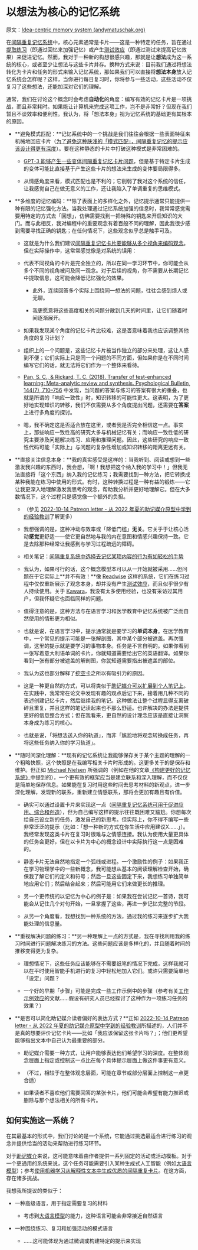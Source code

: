# 以想法为核心的记忆系统

原文：[Idea-centric memory system (andymatuschak.org)](https://notes.andymatuschak.org/z7wCFe7MP9VeCVApcBLC7SN)

在[间隔重复记忆系统](https://notes.andymatuschak.org/z2D1qPwddPktBjpNuwYFVva)中，核心元素通常是卡片——这是一种特定的任务，旨在通过[提取练习](https://notes.andymatuschak.org/zXA8c6XtMLgRCGwJFGnZUvw)（即通过回忆来加强记忆）或产生[测试效应](https://notes.andymatuschak.org/zTpJdbe6ub7uhBFLuHkFsrT)（即通过测试来提高记忆效果）来促进记忆。然而，我对于一种新的构想很感兴趣，那就是让**想法**成为这一系统的核心，或者至少让想法与这些卡片并存。换种方式来说：目前我们通过将想法转化为卡片和任务的形式来输入记忆系统，那如果我们可以直接将**想法本身**放入记忆系统会怎样呢？这样，当你进行每日复习时，你将参与一些活动，这些活动不仅复习了这些想法，还能加深对它们的理解。

通常，我们在讨论这个概念时会考虑**自动化**的角度：编写有效的记忆卡片是一项挑战，而且非常耗时。如果能让计算机来完成这项工作，岂不是非常好？但现在我们暂且不谈效率和便利性。我认为，将「想法本身」视为记忆系统的基础更有其根本的原因。

- **避免模式匹配：**记忆系统中的一个挑战是我们往往会根据一些表面特征来机械地回应卡片（[为了避免这种肤浅的「模式匹配」，间隔重复记忆的提示应该设计得更有深度](https://notes.andymatuschak.org/zSiuztCZ594AZuCweRghcXT)）。要在这种静态的卡片中打破这种模式是非常困难的。

  - [GPT-3 能够产生一些变体间隔重复记忆卡片问题](https://notes.andymatuschak.org/zBcEii9Hf2Rv7vsUSB7pBoP)，但是基于特定卡片生成的变体可能比直接基于产生这些卡片的想法来生成的变体要局限得多。

  - 从情感角度来看，模式匹配也是不利的；它削弱了我对这个系统的信任，让我感觉自己在做无意义的工作，还让我陷入了单调重复的思维模式。

- **多维度的记忆编码：**除了表面上的多样化之外，记忆提示通常只能提供一种有限的记忆强化方法。当我处理通过记忆系统加强的信息时，我常常感觉需要用特定的方式去「回想」，仿佛需要找到一把特殊的钥匙来开启知识的大门。而与此相反，我对编程中的重要观念有着百般不同的理解，因此我很少感到需要寻找正确的钥匙；在任何情况下，这些观念似乎总是触手可及。

  - 这就是为什么我们建议[间隔重复记忆卡片要能够从多个视角来编码观念](https://notes.andymatuschak.org/zEm3fU6X2i4YViURG8cd3Zx)。但在实际操作中，这常常感觉像是对系统的误用：

  - 代表不同视角的卡片是完全独立的，所以在同一学习环节中，你可能会从多个不同的视角被问及同一观念。对于后续的视角，你不需要从长期记忆中提取信息，这可能会降低记忆强化的效果。

    - 此外，连续回答多个实际上围绕同一想法的问题，往往会感到烦人或无聊。

    - 我更愿意将这些高度相关的问题分散到几天的时间里，让它们随着时间逐渐展开。

  - 如果我发现某个角度的记忆卡片比较难，这是否意味着我也应该调整其他角度的复习计划？

  - 组织上的一个问题是，这些记忆卡片被当作独立的部分来处理，这让人感到不便；它们实际上只是同一个问题的不同方面，但如果你是在不同时间编写它们的话，就无法将它们作为一个整体来看待。

  - [Pan, S. C., & Rickard, T. C. (2018). Transfer of test-enhanced learning: Meta-analytic review and synthesis. Psychological Bulletin, 144(7), 710–756](https://notes.andymatuschak.org/zC1oBp6yE72b7YHzaJZmjXf) 中发现，当问题的答案与练习的答案有很大的重叠，也就是所谓的「响应一致性」时，知识转移的可能性更大。这表明，为了更好地实现知识的转移，我们不仅需要从多个角度提出问题，还需要在**答案**上进行多角度的探讨。

  - 嗯，我不确定这是否适合放在这里，或者我是否完全相信这一点。事实上，那些响应一致性高的研究大多与机械记忆有关；而响应一致性低的研究主要涉及问题解决练习、应用和推理问题。因此，这些研究的响应一致性代码可能「实际上」与问题的复杂性增加或知识转移的距离更远有关。

- **直接关注信息本身：**我的真实感受是这样的：当我听到、阅读或想到一些激发我兴趣的东西时，我会想，「啊！我想把这个纳入我的学习中！」但我无法直接将「这个东西」纳入我的记忆练习；我需要找到一种方法，把它转换成某种我能在练习中使用的形式。有时，这种转换过程是一种有益的锻炼——它让我更深入地理解激发我思考的观念，帮助我分析并更好地理解它。但在大多数情况下，这个过程只是感觉像一个额外的负担。

  - （参见 [2022-10-14 Patreon letter - 从 2022 年夏的助记媒介原型中学到的经验教训](https://notes.andymatuschak.org/zFcmVJAwG2YaEvJVxDM6Emc)了解更多）

  - 我想强调的是，这种冲动与效率或「降低门槛」**无关**。它关乎于让核心活动**感觉**更舒适——使它更自然地与我的内在意图和情感兴趣保持一致。它是去除那种经常让我感到与学习过程疏远的障碍。

  - 相关笔记：[间隔重复系统中选择去记忆某项内容的行为有如轻松的手势](https://notes.andymatuschak.org/z4ipbCkPaf5wwDkpgqUFgTg)

  - 我认为，如果可行的话，这个概念模型本可以从一开始就被采用……但问题在于它实际上**并不有效！**像 [Readwise](https://notes.andymatuschak.org/zAt1K9ARQYguinoHH8cfaqQ) 这样的系统，它们在练习过程中仅仅重新展示了观念本身，却并没有产生[测试效应](https://notes.andymatuschak.org/zTpJdbe6ub7uhBFLuHkFsrT)，而且似乎很少有人持续使用。关于 [Kawara](https://notes.andymatuschak.org/zMbLoCcRACLn2Enfuo5KjyK)，我没有太多使用经验，也没有采访过其用户，但我怀疑它也面临同样的问题。

  - 值得注意的是，这种方法与在语言学习和医学教育中记忆系统被广泛而自然使用的情形更为相似。

  - 也就是说，在语言学习中，提示通常就是要学习的**单词本身**。在医学教育中，一个常见的提示可能是一张解剖图，其中某个部分被遮盖。再次强调，这里的提示就是要学习的事物本身。任务是不言自明的。如果你看到一张写着意大利语单词的卡片，你就知道需要给出它的英语翻译。如果你看到一张有部分被遮盖的解剖图，你就知道需要指出被遮盖的部位。

  - 我认为这也部分解释了[挖空卡](https://notes.andymatuschak.org/zG9hDg1vtEAZUnzreuqT738)之所以有吸引力的原因。

  - 这是一种更自然的方式，可以将类似于[助记媒介可以扩展到个人笔记上](https://notes.andymatuschak.org/zWWh96dE6YZYmDCoo37977X)。在实践中，我常常在论文中发现有趣的观点后记下来，接着用几种不同的表述创建记忆卡片，然后继续我的笔记。这种做法让整个过程显得支离破碎且重复，并且这样的笔记读起来也不那么舒适。也许解决的办法是提供更好的信息整合方式；但在我看来，更自然的设计理念应该是直接让洞察本身成为练习的核心。

  - 也就是说，「将想法送入你的轨道」，而非「尴尬地将观念转换成任务，再将这些任务纳入你的学习轨道」。

- **随时间深化理解：**现有的记忆系统让我能够保存关于某个主题的理解的一个粗略快照，这个快照是在我编写相关卡片时形成的。这更多关于的是保存和维护。但正如 [Michael Nielsen](https://notes.andymatuschak.org/z4JuirVwUcoGL4wZ8dM6Los) 所强调的（例如在他的文章[《构建更好的记忆系统》](https://notes.andymatuschak.org/z2QzqNwnFdhaLHv7XoYz5Ki)中提到的），一个更有效的框架应当是建立联系和深入理解，而不仅仅是简单地保存信息。如果能在复习时用这些时间去思考材料的新观点，进一步深化理解，发现新的联系，重新建立情感联系，那将会更加有趣且有价值。

  - 确实可以通过设置卡片来实现这一点（[间隔重复记忆系统可用于促进应用、综合和创造](https://notes.andymatuschak.org/z4KxfCZPkVEf2R8nayLJZBG)），但为自己编写这样的提示往往既困难又尴尬。你想每次给自己设立新的任务，激发自己的新思考。但实际上，你不得不编写一些非常泛泛的提示（比如：「想一种新的方式在你生活中应用建议X……」）。我经常发现这类卡片在复习时很难与之情感连接。我认为使用大量更具体的任务会更好，但在以卡片为中心的概念设计中实际执行这一点是困难的。

  - 静态卡片无法自然地指定一个弧线或进程。一个激励性的例子：如果我正在学习物理学中的一些新概念，我可能想从基本的阅读理解检查开始，确保我了解它们的定义和符号；然后一旦这些固定下来，我想练习单独简单地应用它们；然后结合起来；然后可能用它们来做更长的推理。

  - 另一个更传统的以记忆为中心的例子是：如果我在尝试记忆一首诗，我可能会从记住几个对句开始，一旦掌握了这些，再进一步记忆完整的节段。

  - 从另一个角度看，我想找到一种系统的方法，通过我的练习来逐步扩大我能处理的信息量。

- **重视解决问题的练习：**另一种理解上一点的方式是，我在寻找利用我的练习时间进行问题解决练习的方法。这些问题应该是多样化的，并且随着时间的推移变得更为复杂。

  - 理想情况下，这些任务应该能够在不需要纸笔的情况下完成，这样我就可以在平时使用智能手机进行的复习中轻松地加入它们。或许只需要简单地「设定」问题？

  - 一个好的早期「步骤」可能是完成一些工作示例中的步骤（参考有关[工作示例效应](https://notes.andymatuschak.org/zD8D8PPRBDEFk3JeM2vaWrn)的文献……假设有研究人员已经探讨了这种作为一项练习任务的效果？）

- **是否可以简化助记媒介读者偏好的表达方式？**正如 [2022-10-14 Patreon letter - 从 2022 年夏的助记媒介原型中学到的经验教训](https://notes.andymatuschak.org/zFcmVJAwG2YaEvJVxDM6Emc)所描述的，人们并不是真的想要评价记忆卡片——比如「我应该保留这张卡片吗？」；他们更希望能够指出文本中自己认为最重要的部分。

  - 助记媒介需要一种方式，让用户能够表达他们希望学习的深度。在整体观念层面上指定或控制这一点比在每个具体提示层面上做这件事更有意义。

  - （不过，相较于在整体观念层面，可能在章节或部分层面上控制这一点更合适）

  - 如果读者不喜欢他们需要回答的某张卡片，他们可能会希望有能力推迟或删除与那个想法相关的所有卡片。

## 如何实施这一系统？

在其最基本的形式中，我们讨论的是一个系统，它能通过挑选最适合进行练习的观念并提供恰当的活动来帮助进行练习环节。

对于[助记媒介](https://notes.andymatuschak.org/zKPv6qkSErdRGqyryvgS2wS)来说，这可能意味着由作者提供一系列固定的活动或活动模板。对于一个更通用的系统来说，这个任务可能需要引入某种生成式人工智能（例如[大语言模型](https://notes.andymatuschak.org/zBe9vHWwqLoyaeA7eJfLnBA)）；参考[使用机器学习从解释性文本中生成优质的间隔重复卡片](https://notes.andymatuschak.org/zBjh9jUahGSm7VpFtEjvKqT)。在这方面，存在诸多挑战。

我想我所提议的类似于：

- 一种高级语言，用于指定需要复习的材料

  - 考虑到[大语言模型](https://notes.andymatuschak.org/zBe9vHWwqLoyaeA7eJfLnBA)的能力，这种语言可能会非常接近自然语言

- 一种围绕练习、复习和加强活动的模式语言

  - ……这可能体现为通过微调或构建特定的提示来实现